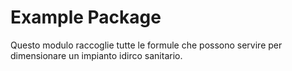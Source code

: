 # Example Package

Questo modulo raccoglie tutte le formule che possono servire per 
dimensionare un impianto idirco sanitario.